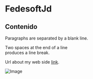 # **FedesoftJd**  
## Contenido
Paragraphs are separated
by a blank line.

Two spaces at the end of a line  
produces a line break.

Url about my web side [link](https://www.google.com.co/url?sa=i&rct=j&q=&esrc=s&source=images&cd=&cad=rja&uact=8&ved=2ahUKEwjzsPvmoY3cAhXCp1kKHcwYAYYQjRx6BAgBEAU&url=http%3A%2F%2Fwww.intersoftware.org.co%2Fcontent%2Ffederaci%25C3%25B3n-nacional-de-software-y-tecnolog%25C3%25ADas-de-la-informaci%25C3%25B3n&psig=AOvVaw3pM1APj9or33rfHOHuYArL&ust=1531062331579044).

![Image](Image_icon.png)

